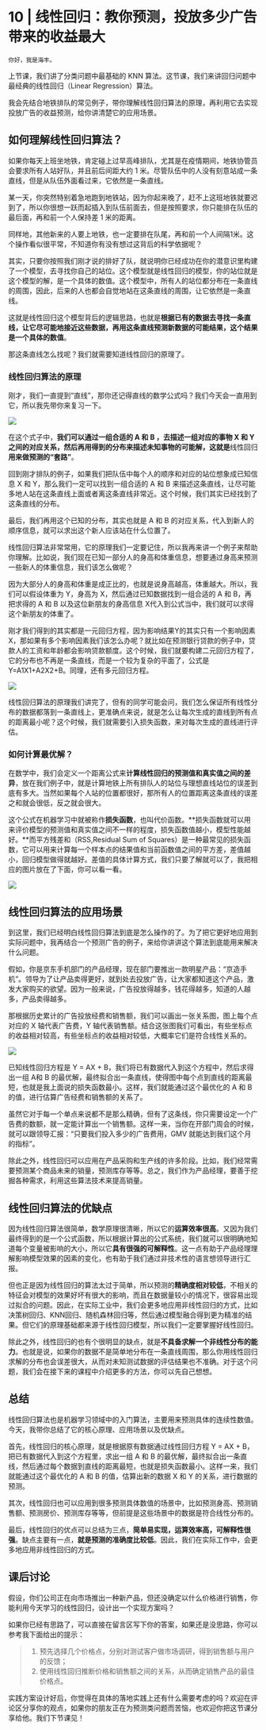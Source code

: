# 10 | 线性回归：教你预测，投放多少广告带来的收益最大

    你好，我是海丰。

上节课，我们讲了分类问题中最基础的 KNN 算法。这节课，我们来讲回归问题中最经典的线性回归（Linear Regression）算法。

我会先结合地铁排队的常见例子，带你理解线性回归算法的原理，再利用它去实现投放广告的收益预测，给你讲清楚它的应用场景。

## 如何理解线性回归算法？

如果你每天上班坐地铁，肯定碰上过早高峰排队，尤其是在疫情期间，地铁协管员会要求所有人站好队，并且前后间距大约 1 米。尽管队伍中的人没有刻意站成一条直线，但是从队伍外面看过来，它依然是一条直线。

某一天，你突然特别着急地跑到地铁站，因为你起来晚了，赶不上这班地铁就要迟到了，所以你很想一跃而起插入到队伍前面去，但是按照要求，你只能排在队伍的最后面，再和前一个人保持差 1 米的距离。

同样地，其他新来的人要上地铁，也一定要排在队尾，再和前一个人间隔1米。这个操作看似很平常，不知道你有没有想过这背后的科学依据呢？

其实，只要你按照我们刚才说的排好了队，就说明你已经成功在你的潜意识里构建了一个模型，去寻找你自己的站位。这个模型就是线性回归的模型，你的站位就是这个模型的解，是一个具体的数值。这个模型中，所有人的站位都分布在一条直线的周围，因此，后来的人也都会自觉地站在这条直线的周围，让它依然是一条直线。

这就是线性回归这个模型背后的逻辑思路，也就是**根据已有的数据去寻找一条直线，让它尽可能地接近这些数据，再用这条直线预测新数据的可能结果，这个结果是一个具体的数值**。

那这条直线怎么找呢？我们就需要知道线性回归的原理了。

### 线性回归算法的原理

刚才，我们一直提到“直线”，那你还记得直线的数学公式吗？我们今天会一直用到它，所以我先带你来复习一下。

![](https://static001.geekbang.org/resource/image/5d/5b/5db58f1c570193df922dd6c6d503b45b.jpeg)

在这个式子中，**我们可以通过一组合适的 A 和 B ，去描述一组对应的事物 X 和 Y 之间的对应关系，然后再用得到的分布来描述未知事物的可能解，这就是**线性回归**用来做预测的“套路”**。

回到刚才排队的例子，如果我们把队伍中每个人的顺序和对应的站位想象成已知信息 X 和 Y，那么我们一定可以找到一组合适的 A 和 B 来描述这条直线，让尽可能多地人站在这条直线上面或者离这条直线非常近。这个时候，我们其实已经找到了这条直线的分布。

最后，我们再用这个已知的分布，其实也就是 A 和 B 的对应关系，代入到新人的顺序信息，就可以求出这个新人应该站在什么位置了。

线性回归算法非常常用，它的原理我们一定要记住，所以我再来讲一个例子来帮助你理解。比如说，我们现在已知一部分人的身高和体重信息，想要通过身高来预测一些新人的体重信息，我们该怎么做呢？

因为大部分人的身高和体重是成正比的，也就是说身高越高，体重越大。所以，我们可以假设体重为 Y，身高为 X，然后通过已知数据找到一组合适的 A 和 B，再把求得的 A 和 B 以及这位新朋友的身高信息 X代入到公式当中，我们就可以求得这个新朋友的体重了。

刚才我们得到的其实都是一元回归方程，因为影响结果Y的其实只有一个影响因素X，那如果有多个影响因素我们该怎么办呢？就比如在预测银行贷款的例子中，贷款人的工资和年龄都会影响贷款额度。这个时候，我们就要构建二元回归方程了，它的分布也不再是一条直线，而是一个较为复杂的平面了，公式是Y=A1X1+A2X2+B。同理，还有多元回归方程。

![](https://static001.geekbang.org/resource/image/69/37/699190176359e717e5c980fe889dbf37.jpeg)

线性回归算法的原理我们讲完了，但有的同学可能会问，我们怎么保证所有线性分布的数据都落到一条直线上，更准确点来说，就是怎么让每次生成的直线到所有点的距离最小呢？这个时候，我们就需要引入损失函数，来对每次生成的直线进行评估。

### 如何计算最优解？

在数学中，我们会定义一个距离公式来**计算线性回归的预测值和真实值之间的差异**，放在我们例子中，就是计算地铁上所有排队人的站位与理想直线站位的误差到底有多大。当然如果每个人站的位置都很好，那所有人的位置距离这条直线的误差之和就会很低，反之就会很大。

这个公式在机器学习中就被称作**损失函数**，也叫代价函数。**损失函数就可以用来评价模型的预测值和真实值之间不一样的程度，损失函数值越小，模型性能越好。**而平方残差和（RSS,Residual Sum of Squares）是一种最常见的损失函数，它可以用来计算每一个样本点的结果值和当前函数值之间的平方差，差值越小，回归模型做得就越好。差值的具体计算方式，我们只要了解就可以了，我把相应的图片放在了下面，你可以看一看。

![](https://static001.geekbang.org/resource/image/72/a4/72cyy64b95e4cb69c454f1e9613169a4.jpeg)

## 线性回归算法的应用场景

到这里，我们已经明白线性回归算法到底是怎么操作的了。为了把它更好地应用到实际问题中，我再结合一个预测广告的例子，来给你讲讲这个算法到底能用来解决什么问题。

假如，你是京东手机部门的产品经理，现在部门要推出一款明星产品：“京造手机”。领导为了让产品卖得更好，就到处去投放广告，让大家都知道这个产品，激发大家购买的欲望。因为一般来说，广告投放得越多，钱花得越多，知道的人越多，产品卖得越多。

那根据历史累计的广告投放经费和销售额，我们可以画出一张关系图，图上每个点对应的 X 轴代表广告费，Y 轴代表销售额。结合这张图我们可看出，有些坐标点的收益相对较高，有些坐标点的收益相对较低，大概率它们是符合线性关系的。

![](https://static001.geekbang.org/resource/image/c5/20/c50eab9e8571yy55acc26bf25ac4f520.jpeg)

已知线性回归方程是 Y = AX + B，我们将已有数据代入到这个方程中，然后求得出一组 A和 B 的最优解，最终拟合出一条直线，使得图中每个点到直线的距离最短，也就是我上面说的损失函数最小。这样，我们就能通过这个最优化的 A 和 B 的值，进行估算广告经费和销售额的关系了。

虽然它对于每一个单点来说都不是那么精确，但有了这条线，你只需要设定一个广告费的数额，就一定能计算出一个销售额。这样一来，当你在开部门周会的时候，就可以跟领导汇报：“只要我们投入多少的广告费用，GMV 就能达到我们这个月的指标”。

除此之外，线性回归可以应用在产品采购和生产线的许多阶段。比如，我们经常需要预测某个商品未来的销量，预测库存等等。总之，我们作为产品经理，要善于挖掘各种需求，利用这些算法技术来提高销量。

## 线性回归算法的优缺点

因为线性回归算法很简单，数学原理很清晰，所以它的**运算效率很高**。又因为我们最终得到的是一个公式函数，所以根据计算出的公式系统，我们就可以很明确地知道每个变量被影响的大小，所以它**具有很强的可解释性**。这一点有助于产品经理理解影响模型效果的因素的变化，也有助于我们通过非技术性的语言想领导进行汇报。

但也正是因为线性回归的算法太过于简单，所以预测的**精确度相对较低**，不相关的特征会对模型的效果好坏有很大的影响，而且在数据量较小的情况下，很容易出现过拟合的问题。因此，在实际工业中，我们会更多地应用非线性回归的方式，比如决策树回归、KNN回归、随机森林回归等，然后通过模型融合得到更为精准的结果。但它们的原理基础都来源于线性回归模型，所以我们一定要掌握好线性回归。

除此之外，线性回归的也有个很明显的缺点，就是**不具备求解一个非线性分布的能力**。也就是说，如果你的数据不是简单地分布在一条直线周围，那么你用线性回归求解的分布也会误差很大，从而对未知测试数据的评估结果也不准确。对于这个问题，我们会在接下来的课程中介绍更多的方法，你可以先自己想想。

## 总结

线性回归算法也是机器学习领域中的入门算法，主要用来预测具体的连续性数值。今天，我带你总结了它的核心原理、应用场景以及优缺点。

首先，线性回归的核心原理，就是根据原有数据通过线性回归方程 Y = AX + B，把已有数据代入到这个方程里，求出一组 A 和 B 的最优解，最终拟合出一条直线，然后通过每个数据到直线的距离最短，也就是损失函数最小。这样一来，我们就能通过这个最优化的 A 和 B 的值，估算出新的数据 X 和 Y 的关系，进行数据的预测。

其次，线性回归也可以应用到很多预测具体数值的场景中，比如预测身高、预测销售额、预测房价、预测库存等等，但前提是这些场景中的数据是符合线性分布的。

最后，线性回归的优点可以总结为三点，**简单易实现，运算效率高，可解释性很强**。缺点主要有一点，**就是预测的准确度比较低**。因此，我们在实际工作中，会更多地应用非线性回归的方式。

## 课后讨论

假设，你们公司正在向市场推出一种新产品，但还没确定以什么价格进行销售，你能利用今天学习的线性回归，设计出一个实现方案吗？

如果你已经有思路了，可以直接在留言区写下你的答案，如果还是没思路，你可以参考我下面给出的提示：

> 1.  预先选择几个价格点，分别对测试客户做市场调研，得到销售额与用户的反馈；
> 2.  使用线性回归推断价格和销售额之间的关系，从而确定销售产品的最佳价格点。

实践方案设计好后，你觉得在具体的落地实践上还有什么需要考虑的吗？欢迎在评论区分享你的观点，如果你的朋友正在为预测类问题而苦恼，也欢迎你把这节课分享给他。我们下节课见！
    